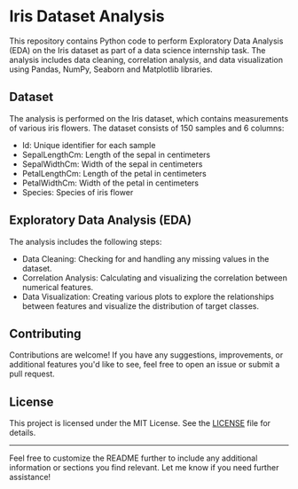 
# Iris Dataset Analysis

This repository contains Python code to perform Exploratory Data Analysis (EDA) on the Iris dataset as part of a data science internship task. The analysis includes data cleaning, correlation analysis, and data visualization using Pandas, NumPy, Seaborn and Matplotlib libraries.

## Dataset

The analysis is performed on the Iris dataset, which contains measurements of various iris flowers. The dataset consists of 150 samples and 6 columns:

- Id: Unique identifier for each sample
- SepalLengthCm: Length of the sepal in centimeters
- SepalWidthCm: Width of the sepal in centimeters
- PetalLengthCm: Length of the petal in centimeters
- PetalWidthCm: Width of the petal in centimeters
- Species: Species of iris flower

## Exploratory Data Analysis (EDA)

The analysis includes the following steps:

- Data Cleaning: Checking for and handling any missing values in the dataset.
- Correlation Analysis: Calculating and visualizing the correlation between numerical features.
- Data Visualization: Creating various plots to explore the relationships between features and visualize the distribution of target classes.

## Contributing

Contributions are welcome! If you have any suggestions, improvements, or additional features you'd like to see, feel free to open an issue or submit a pull request.

## License

This project is licensed under the MIT License. See the [LICENSE](LICENSE) file for details.

---

Feel free to customize the README further to include any additional information or sections you find relevant. Let me know if you need further assistance!
